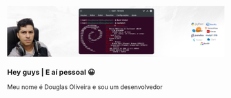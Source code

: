 ![Header](https://raw.githubusercontent.com/douglasnacl/DouglasNaCl/main/cover.png "Header")
### Hey guys | E aí pessoal 😀

Meu nome é Douglas Oliveira e sou um desenvolvedor
<!--
**douglasnacl/DouglasNaCl** is a ✨ _special_ ✨ repository because its `README.md` (this file) appears on your GitHub profile.

Here are some ideas to get you started:

- 🔭 I’m currently working on ...
- 🌱 I’m currently learning ...
- 👯 I’m looking to collaborate on ...
- 🤔 I’m looking for help with ...
- 💬 Ask me about ...
- 📫 How to reach me: ...
- 😄 Pronouns: ...
- ⚡ Fun fact: ...
-->
